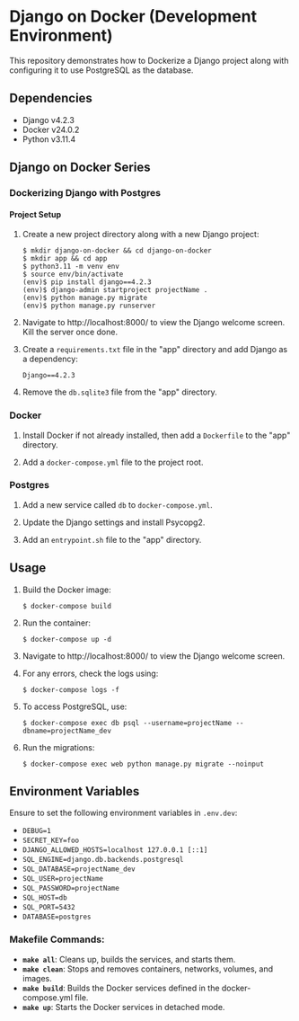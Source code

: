 
# Django on Docker (Development Environment)

This repository demonstrates how to Dockerize a Django project along with configuring it to use PostgreSQL as the database.

## Dependencies
- Django v4.2.3
- Docker v24.0.2
- Python v3.11.4

## Django on Docker Series

### Dockerizing Django with Postgres
#### Project Setup
1. Create a new project directory along with a new Django project:
    ```
    $ mkdir django-on-docker && cd django-on-docker
    $ mkdir app && cd app
    $ python3.11 -m venv env
    $ source env/bin/activate
    (env)$ pip install django==4.2.3
    (env)$ django-admin startproject projectName .
    (env)$ python manage.py migrate
    (env)$ python manage.py runserver
    ```
2. Navigate to http://localhost:8000/ to view the Django welcome screen. Kill the server once done.

3. Create a `requirements.txt` file in the "app" directory and add Django as a dependency:
    ```
    Django==4.2.3
    ```

4. Remove the `db.sqlite3` file from the "app" directory.

### Docker
1. Install Docker if not already installed, then add a `Dockerfile` to the "app" directory.

2. Add a `docker-compose.yml` file to the project root.

### Postgres
1. Add a new service called `db` to `docker-compose.yml`.

2. Update the Django settings and install Psycopg2.

3. Add an `entrypoint.sh` file to the "app" directory.

## Usage

1. Build the Docker image:
    ```
    $ docker-compose build
    ```

2. Run the container:
    ```
    $ docker-compose up -d
    ```

3. Navigate to http://localhost:8000/ to view the Django welcome screen.

4. For any errors, check the logs using:
    ```
    $ docker-compose logs -f
    ```

5. To access PostgreSQL, use:
    ```
    $ docker-compose exec db psql --username=projectName --dbname=projectName_dev
    ```
6. Run the migrations:
   
    ```
    $ docker-compose exec web python manage.py migrate --noinput
    ```
## Environment Variables
Ensure to set the following environment variables in `.env.dev`:
- `DEBUG=1`
- `SECRET_KEY=foo`
- `DJANGO_ALLOWED_HOSTS=localhost 127.0.0.1 [::1]`
- `SQL_ENGINE=django.db.backends.postgresql`
- `SQL_DATABASE=projectName_dev`
- `SQL_USER=projectName`
- `SQL_PASSWORD=projectName`
- `SQL_HOST=db`
- `SQL_PORT=5432`
- `DATABASE=postgres`


### Makefile Commands:

- **`make all`**: Cleans up, builds the services, and starts them.
- **`make clean`**: Stops and removes containers, networks, volumes, and images.
- **`make build`**: Builds the Docker services defined in the docker-compose.yml file.
- **`make up`**: Starts the Docker services in detached mode.
